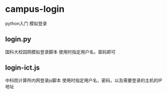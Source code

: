 # campus-login

python入门
模拟登录

## login.py
国科大校园网模拟登录脚本
使用时指定用户名，密码即可

## login-ict.js
中科院计算所内网登录js脚本
使用时指定用户名，密码，以及需要登录的主机的IP地址